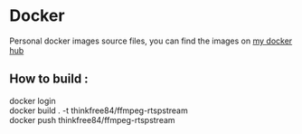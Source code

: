 # Docker
Personal docker images source files, you can find the images on [my docker hub](https://hub.docker.com/r/thinkfree84/)

How to build :
------------------

docker login  
docker build . -t thinkfree84/ffmpeg-rtspstream  
docker push thinkfree84/ffmpeg-rtspstream  
